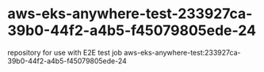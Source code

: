 # aws-eks-anywhere-test-233927ca-39b0-44f2-a4b5-f45079805ede-24
repository for use with E2E test job aws-eks-anywhere-test:233927ca-39b0-44f2-a4b5-f45079805ede-24
